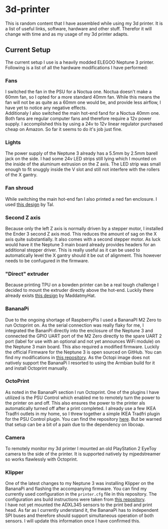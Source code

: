 # 3d-printer
This is random content that I have assembled while using my 3d printer. It is a list of useful links, software, hardware and other stuff. Therefor it will change with time and as my usage of my 3d printer adapts.

## Current Setup
The current setup I use is a heavily modded ELEGOO Neptune 3 printer. Following is a list of all the hardware modifications I have performed:

### Fans
I switched the fan in the PSU for a Noctua one. Noctua doesn't make a 60mm fan, so I opted for a more standard 40mm fan. While this means the fan will not be as quite as a 60mm one would be, and provide less airflow, I have yet to notice any negative effects.  
Additionaly I also switched the main hot-end fand for a Noctua 40mm one.  
Both fans are regular computer fans and therefore require a 12v power supply. I accomplished this by using a 24v to 12v linear regulator purchased cheap on Amazon. So far it seems to do it's job just fine.

### Lights
The power supply of the Neptune 3 already has a 5.5mm by 2.5mm barell jack on the side. I had some 24v LED strips still lying which I mounted on the inside of the aluminum extrusion on the Z axis. The LED strip was small enough to fit snuggly inside the V slot and still not interfere with the rollers of the X gantry.

### Fan shroud
While switching the main hot-end fan I also printed a ned fan enclosure. I used [this design](https://www.printables.com/model/270983-elegoo-neptune-3-fan-duct) by Tal.

### Second Z axis
Because only the left Z axis is normally driven by a stepper motor, I installed the Ender 3 second Z axis mod. This reduces the amount of sag on the X axis quite substantially. It also comes with a second stepper motor. As luck would have it the Neptune 3 main board already provides headers for an additional stepper driver. This is really useful as it can be used to automatically level the X gantry should it be out of alignment. This however needs to be confugured in the firmware.

### "Direct" extruder
Because printing TPU on a bowden printer can be a real tough challenge I decided to mount the extruder directly above the hot-end. Luckily there already exists [this design](https://www.thingiverse.com/thing:5532317) by MaddatmyHat.

### BananaPi
Due to the ongoing shortage of RaspberryPis I used a BananaPI M2 Zero to run Octoprint on. As the serial connection was really flaky for me, I integrated the BananPi directly into the enclosure of the Neptune 3 and connected the GPIO UART port of the M2 Zero directly to the spare UART 2 port (label for use with an optional and not yet announces WiFi module) on the Neptune 3 main board. This also required a modified firmware. Luckily the official Firmware for the Neptune 3 is open sourced on GitHub. You can find my modifications in [this repository](https://github.com/Piets/Neptune_3). As the Octopi image does not natively support the BananaPi I resorted to using the Armbian build for it and install Octoprint manually.

### OctoPrint
As noted in the BananaPi section I run Octoprint. One of the plugins I have utilized is the PSU Control which enabled me to remotely turn the power to the printer on and off. This also ensures the power to the printer als automatically turned off after a print completed. I already use a few IKEA Tradfri outlets in my home, so I threw together a simple IKEA Tradfri plugin for the PSU Control plugin. You can find the repository [here](https://github.com/Piets/OctoPrint-PSUControl-Tradfri). But be warned that setup can be a bit of a pain due to the dependency on libcoap.

### Camera
To remotely monitor my 3d printer I mounted an old PlayStation 2 EyeToy camera to the side of the printer. It is supported natively by mjpedstreamer so works flawlessly with Octoprint.

### Klipper
One of the latest changes to my Neptune 3 was installing Klipper on the BananaPi and flashing the accompanying firmware. You can find my currently used configuration in the `printer.cfg` file in this repository. The configuration ans build instructions were taken from [this repository](https://github.com/bsas/Neptune-Elegoo3-Klipper).  
I have not yet mounted the ADXL345 sensors to the print bed and print head. As far as I currently understand it, the BananaPi has to independent SPI buses and therefore should support simultaneous operation of both sensors. I will update this information once I have confirmed this.